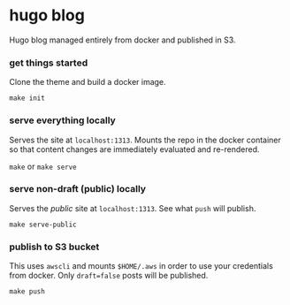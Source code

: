 # hugo blog

Hugo blog managed entirely from docker and published in S3.

### get things started

Clone the theme and build a docker image.

`make init`

### serve everything locally

Serves the site at `localhost:1313`.
Mounts the repo in the docker container so that content changes are immediately evaluated and re-rendered.

`make` or `make serve`

### serve non-draft (public) locally

Serves the *public* site at `localhost:1313`.
See what `push` will publish.

`make serve-public`

### publish to S3 bucket

This uses `awscli`
and mounts `$HOME/.aws` in order to use your credentials from docker.
Only `draft=false` posts will be published.

`make push`
